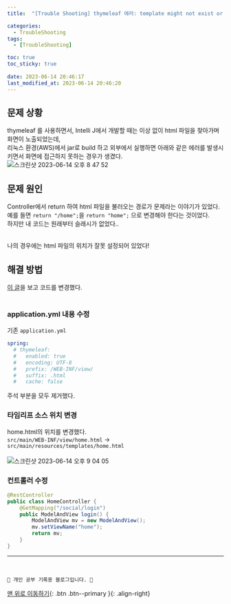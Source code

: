 ```yaml
---
title:  "[Trouble Shooting] thymeleaf 에러: template might not exist or might not be accessible by any of the configured Template Resolvers 해결 "

categories:
  - TroubleShooting
tags:
  - [TroubleShooting]

toc: true
toc_sticky: true
 
date: 2023-06-14 20:46:17
last_modified_at: 2023-06-14 20:46:20
---
```


## 문제 상황
thymeleaf 를 사용하면서, Intelli J에서 개발할 때는 이상 없이 html 파일을 찾아가며 화면이 노출되었는데, <br>
리눅스 환경(AWS)에서 jar로 build 하고 외부에서 실행하면 아래와 같은 에러를 발생시키면서 화면에 접근하지 못하는 경우가 생겼다.<br>
![스크린샷 2023-06-14 오후 8 47 52](https://github.com/minju412/jenkins-test/assets/59405576/27932d17-aa10-4267-88f1-7562adc242a4)

## 문제 원인
Controller에서 return 하여 html 파일을 불러오는 경로가 문제라는 이야기가 있었다.<br>
예를 들면 `return "/home";`을 `return "home";` 으로 변경해야 한다는 것이었다.<br>
하지만 내 코드는 원래부터 슬래시가 없었다..<br><br>

나의 경우에는 html 파일의 위치가 잘못 설정되어 있었다!

## 해결 방법
[이 글](https://www.inflearn.com/questions/61492/thymeleaf-%EC%9D%98-%EA%B2%BD%EB%A1%9C%EB%A5%BC-%EB%AA%BB%EC%B0%BE%EB%8A%94%EB%8B%A4%EA%B3%A0-%EB%82%98%EC%98%A4%EB%84%A4%EC%9A%94)을 보고 코드를 변경했다.<br><br>

### application.yml 내용 수정
기존 `application.yml`
```yml
spring:
  # thymeleaf:
  #   enabled: true
  #   encoding: UTF-8
  #   prefix: /WEB-INF/view/
  #   suffix: .html
  #   cache: false
```
주석 부분을 모두 제거했다.

### 타임리프 소스 위치 변경
home.html의 위치를 변경했다.<br>
`src/main/WEB-INF/view/home.html` -> `src/main/resources/templates/home.html`<br><br>
![스크린샷 2023-06-14 오후 9 04 05](https://github.com/minju412/jenkins-test/assets/59405576/623425b6-1c28-44f8-83f1-6be39746fbaa)

### 컨트롤러 수정
```java
@RestController
public class HomeController {
    @GetMapping("/social/login")
    public ModelAndView login() {
        ModelAndView mv = new ModelAndView();
        mv.setViewName("home");
        return mv;
    }
}
```








***
<br>

    💛 개인 공부 기록용 블로그입니다. 👻

[맨 위로 이동하기](#){: .btn .btn--primary }{: .align-right}